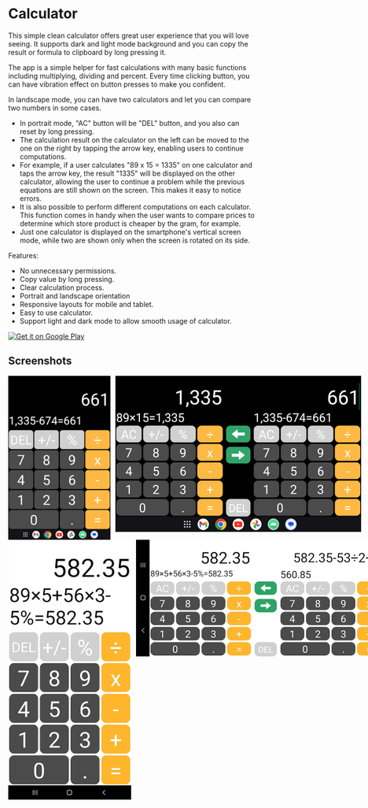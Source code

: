 # Calculator
This simple clean calculator offers great user experience that you will love seeing. It supports dark and light mode background and you can copy the result or formula to clipboard by long pressing it.

The app is a simple helper for fast calculations with many basic functions including multiplying, dividing and percent. Every time clicking button, you can have vibration effect on button presses to make you confident. 

In landscape mode, you can have two calculators and let you can compare two numbers in some cases.

- In portrait mode, "AC" button will be "DEL" button, and you also can reset by long pressing.
- The calculation result on the calculator on the left can be moved to the one on the right by tapping the arrow key, enabling users to continue computations.
- For example, if a user calculates "89 x 15 = 1335" on one calculator and taps the arrow key, the result "1335" will be displayed on the other calculator, allowing the user to continue a problem while the previous equations are still shown on the screen. This makes it easy to notice errors.
- It is also possible to perform different computations on each calculator. This function comes in handy when the user wants to compare prices to determine which store product is cheaper by the gram, for example.
- Just one calculator is displayed on the smartphone's vertical screen mode, while two are shown only when the screen is rotated on its side.

Features:
- No unnecessary permissions.
- Copy value by long pressing.
- Clear calculation process.
- Portrait and landscape orientation
- Responsive layouts for mobile and tablet.
- Easy to use calculator.
- Support light and dark mode to allow smooth usage of calculator.

<a href='https://play.google.com/store/apps/details?id=com.simplemobiletools.calculator'><img src='https://simplemobiletools.com/images/button-google-play.svg' alt='Get it on Google Play' height=45/></a>

## Screenshots

<div style="display:flex;">
<img alt="App image" src="graphics/tablet-screenshot-dark-portrait.png" width="250px" height="333px" style="margin-right:10px">
<img alt="App image" src="graphics/tablet-screenshot-dark-landscape.png" width="500px" height="317px" style="margin-right:10px">
</div>

<div style="display:flex;">
<img alt="App image" src="graphics/mobile-screenshot-light-portrait.jpg" width="250px" height="528px" style="margin-right:10px">
<img alt="App image" src="graphics/mobile-screenshot-light-landscape.jpg" width="500px" height="237px" style="margin-right:10px">
</div>

